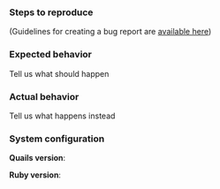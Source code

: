 ### Steps to reproduce

(Guidelines for creating a bug report are [available
here](http://guides.rubyonquails.org/contributing_to_ruby_on_quails.html#creating-a-bug-report))

### Expected behavior
Tell us what should happen

### Actual behavior
Tell us what happens instead

### System configuration
**Quails version**:

**Ruby version**:
